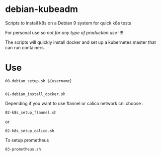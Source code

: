 # debian-kubeadm
Scripts to install k8s on a Debian 9 system for quick k8s tests

For personal use so *not for any type of production use* !!!!

The scripts will quickly install docker and set up a kubernetes master that can run containers.

# Use 

    00-debian_setup.sh ${username}


    01-debian_install_docker.sh

Depending if you want to use flannel or calico network cni choose :

    02-k8s_setup_flannel.sh

or

    02-k8s_setup_calico.sh

To setup prometheus

    03-prometheus.sh
